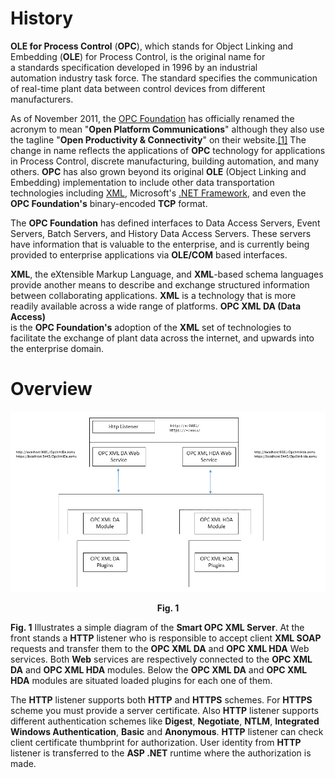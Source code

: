 # History

**OLE for Process Control** (**OPC**), which stands for Object Linking and
Embedding (**OLE**) for Process Control, is the original name for
a standards specification developed in 1996 by an industrial
automation industry task force. The standard specifies the communication
of real-time plant data between control devices from different manufacturers.

As of November 2011, the [OPC Foundation](http://en.wikipedia.org/wiki/OPC_Foundation) has officially renamed
the acronym to mean "**Open Platform Communications**" although they also use
the tagline "**Open Productivity & Connectivity**" on their
website.[[1]](http://en.wikipedia.org/wiki/OLE_for_Process_Control#cite_note-1) The
change in name reflects the applications of **OPC** technology for applications
in Process Control, discrete manufacturing, building automation, and many
others. **OPC** has also grown beyond its original **OLE** (Object Linking and
Embedding) implementation to include other data transportation technologies
including [XML](http://en.wikipedia.org/wiki/XML), Microsoft's [.NET Framework](http://en.wikipedia.org/wiki/.NET_Framework), 
and even the **OPC Foundation's** binary-encoded **TCP** format.

The **OPC Foundation** has defined interfaces to Data Access Servers, Event
Servers, Batch Servers, and History Data Access Servers. These servers have
information that is valuable to the enterprise, and is currently being provided
to enterprise applications via **OLE/COM** based interfaces.

**XML**, the eXtensible Markup Language, and **XML**-based schema languages
provide another means to describe and exchange structured information between
collaborating applications. **XML** is a technology that is more readily
available across a wide range of platforms. **OPC XML DA (Data Access)**  
is the **OPC Foundation's** adoption of the **XML** set of
technologies to facilitate the exchange of plant data across the internet, and
upwards into the enterprise domain.

# Overview

![](media/image1.png)

**<center>Fig. 1</center>**

**Fig. 1** Illustrates a simple diagram of the **Smart OPC XML Server**. 
At the front stands a **HTTP** listener who is responsible to accept client **XML SOAP** 
requests and transfer them to the **OPC XML DA** and **OPC XML HDA** Web services. 
Both **Web** services are respectively connected to the **OPC XML DA** and **OPC XML HDA** modules. 
Below the **OPC XML DA** and **OPC XML HDA** modules are situated loaded plugins for each one of them.

The **HTTP** listener supports both **HTTP** and **HTTPS** schemes. For
**HTTPS** scheme you must provide a server certificate. Also **HTTP** listener
supports different authentication schemes like **Digest**, **Negotiate**,
**NTLM**, **Integrated Windows Authentication**, **Basic** and **Anonymous**.
**HTTP** listener can check client certificate thumbprint for authorization.
User identity from **HTTP** listener is transferred to the **ASP .NET** runtime
where the authorization is made.
